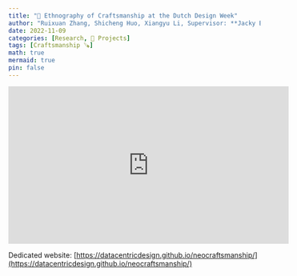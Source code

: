 ```yaml
---
title: "🚧 Ethnography of Craftsmanship at the Dutch Design Week"
author: "Ruixuan Zhang, Shicheng Huo, Xiangyu Li, Supervisor: **Jacky Bourgeois**"
date: 2022-11-09
categories: [Research, 🚧 Projects]
tags: [Craftsmanship 🪚]
math: true
mermaid: true
pin: false
---
```


<iframe width="560" height="315" src="https://www.youtube-nocookie.com/embed/kx9ZdizCnOU" title="YouTube video player" frameborder="0" allow="accelerometer; autoplay; clipboard-write; encrypted-media; gyroscope; picture-in-picture" allowfullscreen></iframe>

Dedicated website: [https://datacentricdesign.github.io/neocraftsmanship/](https://datacentricdesign.github.io/neocraftsmanship/)